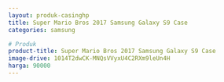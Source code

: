 ```yaml
---
layout: produk-casinghp
title: Super Mario Bros 2017 Samsung Galaxy S9 Case
categories: samsung

# Produk
product-title: Super Mario Bros 2017 Samsung Galaxy S9 Case
image-drive: 1014T2dwCK-MNQsVVyxU4C2RXm9leUn4H
harga: 90000
---
```

